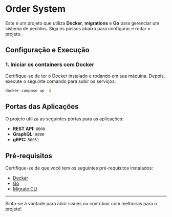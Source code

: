 
# Order System

Este é um projeto que utiliza **Docker**, **migrations** e **Go** para gerenciar um sistema de pedidos. Siga os passos abaixo para configurar e rodar o projeto.

## Configuração e Execução

### 1. Iniciar os containers com Docker
Certifique-se de ter o Docker instalado e rodando em sua máquina. Depois, execute o seguinte comando para subir os serviços:

```bash
docker-compose up -d
```

## Portas das Aplicações

O projeto utiliza as seguintes portas para as aplicações:

- **REST API:** `8000`
- **GraphQL:** `8080`
- **gRPC:** `50051`

## Pré-requisitos

Certifique-se de que você tem os seguintes pré-requisitos instalados:

- [Docker](https://www.docker.com/)
- [Go](https://go.dev/)
- [Migrate CLI](https://github.com/golang-migrate/migrate)

---

Sinta-se à vontade para abrir issues ou contribuir com melhorias para o projeto!
